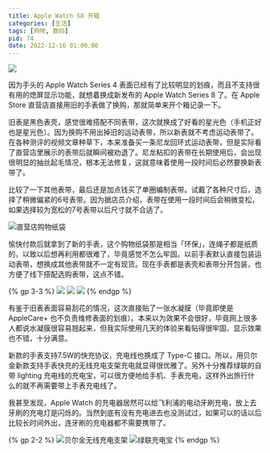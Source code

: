 ```yaml
---
title: Apple Watch S8 开箱
categories: [生活]
tags: [购物, 数码]
pid: 74
date: 2022-12-16 01:00:00
---
```


![](https://cos.pinlyu.com/posts/2022/74-watch1.webp)

因为手头的 Apple Watch Series 4 表面已经有了比较明显的划痕，而且不支持很有用的熄屏显示功能，就想着换成新发布的 Apple Watch Series 8 了。在 Apple Store 直营店直接用旧的手表做了换购，那就简单来开个箱记录一下。
<!-- more -->

旧表是黑色表壳，感觉很难搭配不同表带，这次就换成了好看的星光色（手机正好也是星光色）。因为换购不用出掉旧的运动表带，所以新表就不考虑运动表带了。在各种测评的视频文章种草下，本来准备买一条尼龙回环式运动表带，但是实际看了直营店里展示的表带后就瞬间被劝退了。尼龙粘扣的表带在长期使用后，会出现很明显的抽丝起毛情况，根本无法修复，这就意味着使用一段时间后必然要换新表带了。

比较了一下其他表带，最后还是加点钱买了单圈编制表带。试戴了各种尺寸后，选择了稍微偏紧的6号表带。因为据店员介绍，表带在使用一段时间后会稍微变松，如果选择较为宽松的7号表带以后尺寸就不合适了。

![直营店购物纸袋](https://cos.pinlyu.com/posts/2022/74-watch2.webp#400x)

愉快付款后就拿到了新的手表，这个购物纸袋那是相当「环保」，连绳子都是纸质的，以致以后想再利用都很难了，毕竟感觉不怎么牢固。以前手表默认直接包装运动表带，想换成其他表带就不一定有现货。现在手表都是表壳和表带分开包装，也方便了线下搭配选购表带，这点不错。

{% gp 3-3 %}
![](https://cos.pinlyu.com/posts/2022/74-watch3.webp)
![](https://cos.pinlyu.com/posts/2022/74-watch4.webp)
![](https://cos.pinlyu.com/posts/2022/74-watch5.webp)
{% endgp %}

有鉴于旧表表面容易刮花的情况，这次直接贴了一张水凝膜（毕竟即使是 AppleCare+ 也不负责维修表面的划痕）。本来以为效果不会很好，毕竟网上很多人都说水凝膜很容易翘起来，但我实际使用几天的体验来看贴得很牢固、显示效果也不错，十分满意。

新款的手表支持7.5W的快充协议，充电线也换成了 Type-C 接口。所以，用贝尔金新款支持手表快充的无线充电支架充电就显得很优雅了。另外十分推荐绿联的自带 lighting 充电线的充电宝，可以很方便地给手机、手表充电，这样外出旅行什么的就不再需要带上手表充电线了。

我甚至发现，Apple Watch 的充电器居然可以给飞利浦的电动牙刷充电，放上去牙刷的充电灯是闪烁的。当然到底有没有充电进去也没测试过，如果可以的话以后比较长时间外出，连牙刷的充电器都不需要携带了。

{% gp 2-2 %}
![贝尔金无线充电支架](https://cos.pinlyu.com/posts/2022/74-watch6.webp)
![绿联充电宝](https://cos.pinlyu.com/posts/2022/74-watch7.webp)
{% endgp %}